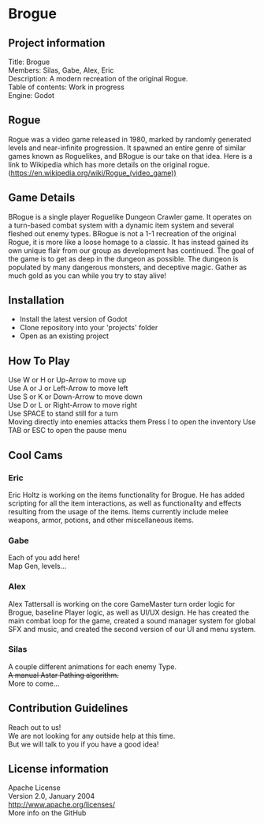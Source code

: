 # Brogue #
## Project information ##
Title: Brogue  
Members: Silas, Gabe, Alex, Eric  
Description: A modern recreation of the original Rogue.  
Table of contents: Work in progress  
Engine: Godot  

## Rogue ##
Rogue was a video game released in 1980, marked by randomly generated levels and near-infinite progression. It spawned
an entire genre of similar games known as Roguelikes, and BRogue is our take on that idea.
Here is a link to Wikipedia which has more details on the original rogue.
(https://en.wikipedia.org/wiki/Rogue_(video_game))

## Game Details ##
BRogue is a single player Roguelike Dungeon Crawler game. It operates on a turn-based combat system with a dynamic item system and several fleshed out enemy types.
BRogue is not a 1-1 recreation of the original Rogue, it is more like a loose homage to a classic. It has instead gained its own unique flair from our group as development has continued.
The goal of the game is to get as deep in the dungeon as possible. The dungeon is populated by many dangerous monsters, and deceptive magic. Gather as much gold as you can while you try to stay alive!

## Installation ##
- Install the latest version of Godot
- Clone repository into your 'projects' folder
- Open as an existing project

## How To Play ##
Use W or H or Up-Arrow to move up  
Use A or J or Left-Arrow to move left  
Use S or K or Down-Arrow to move down  
Use D or L or Right-Arrow to move right  
Use SPACE to stand still for a turn  
Moving directly into enemies attacks them
Press I to open the inventory
Use TAB or ESC to open the pause menu  

## Cool Cams ##
### Eric ###
Eric Holtz is working on the items functionality for Brogue. He has added scripting for all the item interactions, as well as functionality and effects resulting from the usage of the items. Items currently include melee weapons, armor, potions, and other miscellaneous items.

### Gabe ###
Each of you add here!  
Map Gen, levels...  

### Alex ###
Alex Tattersall is working on the core GameMaster turn order logic for Brogue, baseline Player logic, as well as UI/UX design. He has created the main combat loop for the game, created a sound manager system for global SFX and music, and created the second version of our UI and menu system.

### Silas ###
A couple different animations for each enemy Type.  
~~A manual Astar Pathing algorithm.~~  
More to come...  

## Contribution Guidelines ##
Reach out to us!  
We are not looking for any outside help at this time.  
But we will talk to you if you have a good idea!  

## License information ##
Apache License  
Version 2.0, January 2004  
http://www.apache.org/licenses/  
More info on the GitHub  
